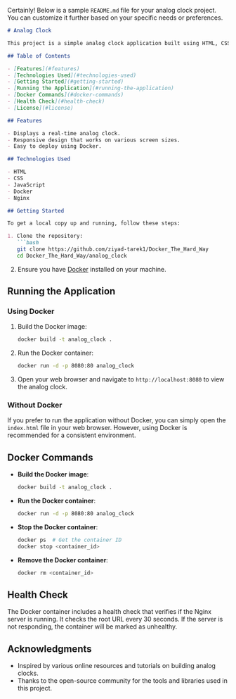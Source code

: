 Certainly! Below is a sample `README.md` file for your analog clock project. You can customize it further based on your specific needs or preferences.

```markdown
# Analog Clock

This project is a simple analog clock application built using HTML, CSS, and JavaScript. It is designed to be served using Nginx in a Docker container.

## Table of Contents

- [Features](#features)
- [Technologies Used](#technologies-used)
- [Getting Started](#getting-started)
- [Running the Application](#running-the-application)
- [Docker Commands](#docker-commands)
- [Health Check](#health-check)
- [License](#license)

## Features

- Displays a real-time analog clock.
- Responsive design that works on various screen sizes.
- Easy to deploy using Docker.

## Technologies Used

- HTML
- CSS
- JavaScript
- Docker
- Nginx

## Getting Started

To get a local copy up and running, follow these steps:

1. Clone the repository:
   ```bash
   git clone https://github.com/ziyad-tarek1/Docker_The_Hard_Way
   cd Docker_The_Hard_Way/analog_clock
   ```

2. Ensure you have [Docker](https://www.docker.com/get-started) installed on your machine.

## Running the Application

### Using Docker

1. Build the Docker image:
   ```bash
   docker build -t analog_clock .
   ```

2. Run the Docker container:
   ```bash
   docker run -d -p 8080:80 analog_clock
   ```

3. Open your web browser and navigate to `http://localhost:8080` to view the analog clock.

### Without Docker

If you prefer to run the application without Docker, you can simply open the `index.html` file in your web browser. However, using Docker is recommended for a consistent environment.

## Docker Commands

- **Build the Docker image**:
  ```bash
  docker build -t analog_clock .
  ```

- **Run the Docker container**:
  ```bash
  docker run -d -p 8080:80 analog_clock
  ```

- **Stop the Docker container**:
  ```bash
  docker ps  # Get the container ID
  docker stop <container_id>
  ```

- **Remove the Docker container**:
  ```bash
  docker rm <container_id>
  ```

## Health Check

The Docker container includes a health check that verifies if the Nginx server is running. It checks the root URL every 30 seconds. If the server is not responding, the container will be marked as unhealthy.


## Acknowledgments

- Inspired by various online resources and tutorials on building analog clocks.
- Thanks to the open-source community for the tools and libraries used in this project.
```
